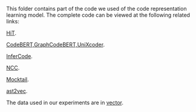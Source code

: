 This folder contains part of the code we used of the code representation learning model. The complete code can be viewed at the following related links:

[HiT](https://github.com/zkcpku/HiT-hierarchy-transformer).

[CodeBERT,GraphCodeBERT,UniXcoder](https://github.com/microsoft/CodeBERT).

[InferCode](https://github.com/bdqnghi/infercode).

[NCC](https://github.com/spcl/ncc).

[Mocktail](https://github.com/NobleMathews/mocktail-blend).

[ast2vec](https://gitlab.com/bpaassen/ast2vec).

The data used in our experiments are in [vector](https://github.com/2022zxd/PMR/tree/master/data/vector).
